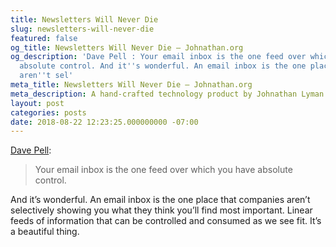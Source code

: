 ```yaml
---
title: Newsletters Will Never Die
slug: newsletters-will-never-die
featured: false
og_title: Newsletters Will Never Die – Johnathan.org
og_description: 'Dave Pell : Your email inbox is the one feed over which you have
  absolute control. And it''s wonderful. An email inbox is the one place that companies
  aren''t sel'
meta_title: Newsletters Will Never Die – Johnathan.org
meta_description: A hand-crafted technology product by Johnathan Lyman
layout: post
categories: posts
date: 2018-08-22 12:23:25.000000000 -07:00
---
```


[Dave Pell](https://medium.com/@davepell/newsletters-are-immortal-9887b1a5dc6a):

> Your email inbox is the one feed over which you have absolute control.

And it’s wonderful. An email inbox is the one place that companies aren’t selectively showing you what they think you’ll find most important. Linear feeds of information that can be controlled and consumed as we see fit. It’s a beautiful thing.

